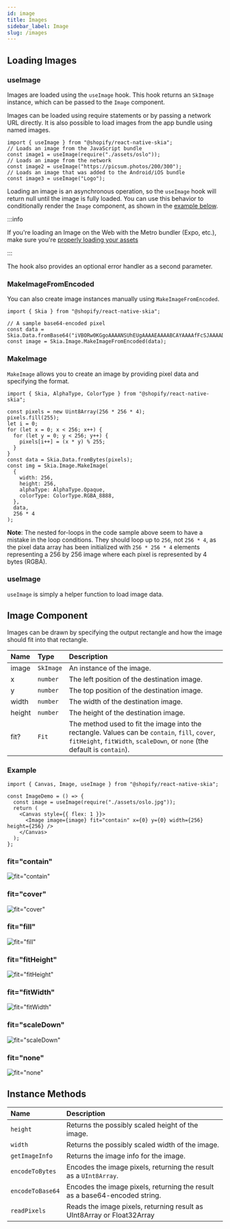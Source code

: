 ```yaml
---
id: image
title: Images
sidebar_label: Image
slug: /images
---
```


## Loading Images

### useImage

Images are loaded using the `useImage` hook. This hook returns an `SkImage` instance, which can be passed to the `Image` component.

Images can be loaded using require statements or by passing a network URL directly. It is also possible to load images from the app bundle using named images.

```tsx twoslash
import { useImage } from "@shopify/react-native-skia";
// Loads an image from the JavaScript bundle
const image1 = useImage(require("./assets/oslo"));
// Loads an image from the network
const image2 = useImage("https://picsum.photos/200/300");
// Loads an image that was added to the Android/iOS bundle
const image3 = useImage("Logo");
```

Loading an image is an asynchronous operation, so the `useImage` hook will return null until the image is fully loaded. You can use this behavior to conditionally render the `Image` component, as shown in the [example below](#example).

:::info

If you're loading an Image on the Web with the Metro bundler (Expo, etc.), make sure you're [properly loading your assets](https://shopify.github.io/react-native-skia/docs/getting-started/web#loading-assets-on-the-web)

:::

The hook also provides an optional error handler as a second parameter.

### MakeImageFromEncoded

You can also create image instances manually using `MakeImageFromEncoded`.

```tsx twoslash
import { Skia } from "@shopify/react-native-skia";

// A sample base64-encoded pixel
const data = Skia.Data.fromBase64("iVBORw0KGgoAAAANSUhEUgAAAAEAAAABCAYAAAAfFcSJAAAADUlEQVR42mP8/5+hHgAHggJ/PchI7wAAAABJRU5ErkJggg==");
const image = Skia.Image.MakeImageFromEncoded(data);
```

### MakeImage

`MakeImage` allows you to create an image by providing pixel data and specifying the format.

```tsx twoslash
import { Skia, AlphaType, ColorType } from "@shopify/react-native-skia";

const pixels = new Uint8Array(256 * 256 * 4);
pixels.fill(255);
let i = 0;
for (let x = 0; x < 256; x++) {
  for (let y = 0; y < 256; y++) {
    pixels[i++] = (x * y) % 255;
  }
}
const data = Skia.Data.fromBytes(pixels);
const img = Skia.Image.MakeImage(
  {
    width: 256,
    height: 256,
    alphaType: AlphaType.Opaque,
    colorType: ColorType.RGBA_8888,
  },
  data,
  256 * 4
);
```

**Note**: The nested for-loops in the code sample above seem to have a mistake in the loop conditions. They should loop up to `256`, not `256 * 4`, as the pixel data array has been initialized with `256 * 256 * 4` elements representing a 256 by 256 image where each pixel is represented by 4 bytes (RGBA).

### useImage

`useImage` is simply a helper function to load image data. 

## Image Component

Images can be drawn by specifying the output rectangle and how the image should fit into that rectangle.

| Name   | Type      | Description                                                                                                                                                   |
| :----- | :-------- | :------------------------------------------------------------------------------------------------------------------------------------------------------------ |
| image  | `SkImage` | An instance of the image.                                                                                                                                               |
| x      | `number`  | The left position of the destination image.                                                                                                                       |
| y      | `number`  | The top position of the destination image.                                                                                                                      |
| width  | `number`  | The width of the destination image.                                                                                                                               |
| height | `number`  | The height of the destination image.                                                                                                                              |
| fit?   | `Fit`     | The method used to fit the image into the rectangle. Values can be `contain`, `fill`, `cover`, `fitHeight`, `fitWidth`, `scaleDown`, or `none` (the default is `contain`). |

### Example

```tsx twoslash
import { Canvas, Image, useImage } from "@shopify/react-native-skia";

const ImageDemo = () => {
  const image = useImage(require("./assets/oslo.jpg"));
  return (
    <Canvas style={{ flex: 1 }}>
      <Image image={image} fit="contain" x={0} y={0} width={256} height={256} />
    </Canvas>
  );
};
```

### fit="contain"

![fit="contain"](assets/images/contain.png)

### fit="cover"

![fit="cover"](assets/images/cover.png)

### fit="fill"

![fit="fill"](assets/images/fill.png)

### fit="fitHeight"

![fit="fitHeight"](assets/images/fitHeight.png)

### fit="fitWidth"

![fit="fitWidth"](assets/images/fitWidth.png)

### fit="scaleDown"

![fit="scaleDown"](assets/images/scaleDown.png)

### fit="none"

![fit="none"](assets/images/none.png)

## Instance Methods

| Name            | Description                                                           |
| :-------------- | :-------------------------------------------------------------------- |
| `height`        | Returns the possibly scaled height of the image.                      |
| `width`         | Returns the possibly scaled width of the image.                       |
| `getImageInfo`  | Returns the image info for the image.                                 |
| `encodeToBytes` | Encodes the image pixels, returning the result as a `UInt8Array`.     |
| `encodeToBase64`| Encodes the image pixels, returning the result as a base64-encoded string. |
| `readPixels`    | Reads the image pixels, returning result as UInt8Array or Float32Array |
